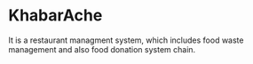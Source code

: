# KhabarAche
It is a restaurant managment system, which includes food waste management and also food donation system chain.
